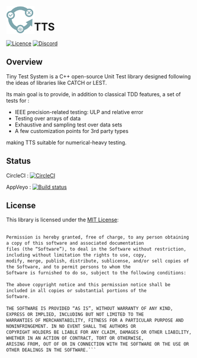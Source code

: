 <img src="https://github.com/jfalcou/tts/raw/develop/logo.png" alt="" data-canonical-src="https://github.com/jfalcou/tts/raw/develop/logo.png" align="left"  width="15%" height="15%" />

# TTS

[![Licence](https://img.shields.io/github/license/jfalcou/ofw?style=plastic)](https://img.shields.io/github/license/jfalcou/ofw?style=plastic)
[![Discord](https://img.shields.io/discord/692734675726237696?style=plastic)](https://discord.com/channels/692734675726237696/692735300522344468)

## Overview

Tiny Test System is a C++ open-source Unit Test library designed following
the ideas of libraries like CATCH or LEST.

Its main goal is to provide, in addition to classical TDD features, a set of
tests for :

- IEEE precision-related testing: ULP and relative error
- Testing over arrays of data
- Exhaustive and sampling test over data sets
- A few customization points for 3rd party types

making TTS suitable for numerical-heavy testing.

## Status

CircleCI :
[![CircleCI](https://circleci.com/gh/jfalcou/tts.svg?style=svg&circle-token=8482adcf5f6785a67d19cf73b6fd4959d53e0e25)](https://circleci.com/gh/jfalcou/tts)

AppVeyo :
[![Build status](https://ci.appveyor.com/api/projects/status/020yd3e6dwhu4dae/branch/master?svg=true)](https://ci.appveyor.com/project/jfalcou/tts/branch/master)

## License

This library is licensed under the [MIT License](http://opensource.org/licenses/MIT):

```Copyright (c) 2018 Joel FALCOU

Permission is hereby granted, free of charge, to any person obtaining a copy of this software and associated documentation
files (the “Software”), to deal in the Software without restriction, including without limitation the rights to use, copy,
modify, merge, publish, distribute, sublicense, and/or sell copies of the Software, and to permit persons to whom the
Software is furnished to do so, subject to the following conditions:

The above copyright notice and this permission notice shall be included in all copies or substantial portions of the
Software.

THE SOFTWARE IS PROVIDED “AS IS”, WITHOUT WARRANTY OF ANY KIND, EXPRESS OR IMPLIED, INCLUDING BUT NOT LIMITED TO THE
WARRANTIES OF MERCHANTABILITY, FITNESS FOR A PARTICULAR PURPOSE AND NONINFRINGEMENT. IN NO EVENT SHALL THE AUTHORS OR
COPYRIGHT HOLDERS BE LIABLE FOR ANY CLAIM, DAMAGES OR OTHER LIABILITY, WHETHER IN AN ACTION OF CONTRACT, TORT OR OTHERWISE,
ARISING FROM, OUT OF OR IN CONNECTION WITH THE SOFTWARE OR THE USE OR OTHER DEALINGS IN THE SOFTWARE.```
